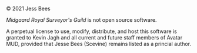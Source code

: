 © 2021 Jess Bees

*Midgaard Royal Surveyor's Guild* is not open source software.

A perpetual license to use, modify, distribute, and host this software is granted to Kevin Jagh and all current and future staff members of Avatar MUD, provided that Jesse Bees (Scevine) remains listed as a princial author.
